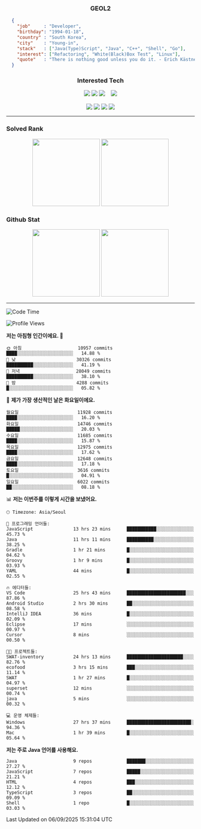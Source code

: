 <div align="center">

  ### GEOL2
</div>

```json
  {
    "job"     : "Developer",
    "birthday": "1994-01-18",
    "country" : "South Korea",
    "city"    : "Young-in",
    "stack"   : ["Java(Type)Script", "Java", "C++", "Shell", "Go"],
    "interest": ["Refactoring", "White(Black)Box Test", "Linux"], 
    "quote"   : "There is nothing good unless you do it. - Erich Kästner"
  }
  ```
  
<div align="center">
  
  ### Interested Tech
  
  <!-- <img src="https://img.shields.io/badge/Laravel-F05340?style=flat-square&logo=Laravel&logoColor=white"> -->
  <img src="https://img.shields.io/badge/SpringBoot-6DB33F?style=flat-square&logo=SpringBoot&logoColor=white">
  <!-- <img src="https://img.shields.io/badge/-NestJs-ea2845?style=flat-square&logo=nestjs&logoColor=white"> -->
  <!-- <img src="https://img.shields.io/badge/Express-000000?style=flat-square&logo=Express&logoColor=white"> -->
  <!-- <img src="https://img.shields.io/badge/Three.js-000000?style=flat-square&logo=Three.js&logoColor=white"> -->
  <img src="https://img.shields.io/badge/React-61DAFB?style=flat-square&logo=React&logoColor=black">
  <!-- <img src="https://img.shields.io/badge/next.js-000000?style=flat-square&logo=nextdotjs&logoColor=white"> -->
  <img src="https://img.shields.io/badge/OpenAI-%23412991?style=flat-square&logo=openai&logoColor=white">
  &nbsp;&nbsp;
  <!-- <br><br> -->
  
  <img src="https://img.shields.io/badge/junit-%23E33332?style=flat-square&logo=junit5&logoColor=white">
  <!-- <img src="https://img.shields.io/badge/Jest-323330?style=flat-square&logo=Jest&logoColor=white"> -->
  <br><br>
  
  <img src="https://img.shields.io/badge/Java-ED8B00?style=flat-square&logo=openjdk&logoColor=white">
  <img src="https://img.shields.io/badge/JavaScript-F7DF1E?style=flat-square&logo=JavaScript&logoColor=black">
  <img src="https://img.shields.io/badge/TypeScript-007acc?style=flat-square&logo=TypeScript&logoColor=black">
  <img src="https://img.shields.io/badge/Go-00ADD8?logo=Go&logoColor=white&style=flat-square">
  <!-- <img src="https://img.shields.io/badge/MySQL-4479A1?style=flat-square&logo=mysql&logoColor=white"><br> -->

</div>

------------

  ### Solved Rank
  
  <div align="center">
    <img height="180em" src="https://mazassumnida.wtf/api/v2/generate_badge?boj=geol2">
    <img height="180em" src="https://leetcard.jacoblin.cool/Geol2?theme=light&font=Gugi&border=0&radius=20">
  </div>
  
  ### Github Stat 
  <div align="center">
    <img height="180em" src="https://github-readme-stats-omega-five-90.vercel.app/api/?username=geol2&show_icons=true&theme=dark">
    <img height="180em" src="https://github-readme-stats-omega-five-90.vercel.app/api/top-langs/?username=geol2&show_icons=true&hide=cmake,EJS,css,scss,html,VUE&layout=compact&theme=dark&exclude_repo=raspi-web&count_private=true&langs_count=10">
  </div>
  
------------

  <!--START_SECTION:waka-->
![Code Time](http://img.shields.io/badge/Code%20Time-4%2C372%20hrs%2019%20mins-blue)

![Profile Views](http://img.shields.io/badge/Profile%20Views-10-blue)

**저는 아침형 인간이에요. 🐤** 

```text
🌞 아침                     10957 commits       ████░░░░░░░░░░░░░░░░░░░░░   14.88 % 
🌆 낮　                     30326 commits       ██████████░░░░░░░░░░░░░░░   41.19 % 
🌃 저녁                     28049 commits       ██████████░░░░░░░░░░░░░░░   38.10 % 
🌙 밤　                     4288 commits        █░░░░░░░░░░░░░░░░░░░░░░░░   05.82 % 
```
📅 **제가 가장 생산적인 날은 화요일이에요.** 

```text
월요일                      11928 commits       ████░░░░░░░░░░░░░░░░░░░░░   16.20 % 
화요일                      14746 commits       █████░░░░░░░░░░░░░░░░░░░░   20.03 % 
수요일                      11685 commits       ████░░░░░░░░░░░░░░░░░░░░░   15.87 % 
목요일                      12975 commits       ████░░░░░░░░░░░░░░░░░░░░░   17.62 % 
금요일                      12648 commits       ████░░░░░░░░░░░░░░░░░░░░░   17.18 % 
토요일                      3616 commits        █░░░░░░░░░░░░░░░░░░░░░░░░   04.91 % 
일요일                      6022 commits        ██░░░░░░░░░░░░░░░░░░░░░░░   08.18 % 
```


📊 **저는 이번주를 이렇게 시간을 보냈어요.** 

```text
🕑︎ Timezone: Asia/Seoul

💬 프로그래밍 언어들: 
JavaScript               13 hrs 23 mins      ███████████░░░░░░░░░░░░░░   45.73 % 
Java                     11 hrs 11 mins      ██████████░░░░░░░░░░░░░░░   38.25 % 
Gradle                   1 hr 21 mins        █░░░░░░░░░░░░░░░░░░░░░░░░   04.62 % 
Groovy                   1 hr 9 mins         █░░░░░░░░░░░░░░░░░░░░░░░░   03.93 % 
YAML                     44 mins             █░░░░░░░░░░░░░░░░░░░░░░░░   02.55 % 

🔥 에디터들: 
VS Code                  25 hrs 43 mins      ██████████████████████░░░   87.86 % 
Android Studio           2 hrs 30 mins       ██░░░░░░░░░░░░░░░░░░░░░░░   08.58 % 
IntelliJ IDEA            36 mins             █░░░░░░░░░░░░░░░░░░░░░░░░   02.09 % 
Eclipse                  17 mins             ░░░░░░░░░░░░░░░░░░░░░░░░░   00.97 % 
Cursor                   8 mins              ░░░░░░░░░░░░░░░░░░░░░░░░░   00.50 % 

🐱‍💻 프로젝트들: 
SWAT-inventory           24 hrs 13 mins      █████████████████████░░░░   82.76 % 
ecofood                  3 hrs 15 mins       ███░░░░░░░░░░░░░░░░░░░░░░   11.14 % 
SWAT                     1 hr 27 mins        █░░░░░░░░░░░░░░░░░░░░░░░░   04.97 % 
superset                 12 mins             ░░░░░░░░░░░░░░░░░░░░░░░░░   00.74 % 
java                     5 mins              ░░░░░░░░░░░░░░░░░░░░░░░░░   00.32 % 

💻 운영 체제들: 
Windows                  27 hrs 37 mins      ████████████████████████░   94.36 % 
Mac                      1 hr 39 mins        █░░░░░░░░░░░░░░░░░░░░░░░░   05.64 % 
```

**저는 주로 Java 언어를 사용해요.** 

```text
Java                     9 repos             ███████░░░░░░░░░░░░░░░░░░   27.27 % 
JavaScript               7 repos             █████░░░░░░░░░░░░░░░░░░░░   21.21 % 
HTML                     4 repos             ███░░░░░░░░░░░░░░░░░░░░░░   12.12 % 
TypeScript               3 repos             ██░░░░░░░░░░░░░░░░░░░░░░░   09.09 % 
Shell                    1 repo              █░░░░░░░░░░░░░░░░░░░░░░░░   03.03 % 
```




 Last Updated on 06/09/2025 15:31:04 UTC
<!--END_SECTION:waka-->

<div align="center">
  
  <!-- [![Hits](https://hits.seeyoufarm.com/api/count/incr/badge.svg?url=https%3A%2F%2Fgithub.com%2Fgeol2&count_bg=%2379C83D&title_bg=%23555555&icon=myspace.svg&icon_color=%23E7E7E7&title=hits&edge_flat=false)](https://hits.seeyoufarm.com) -->
  
</div>

<!--
**Geol2/Geol2** is a ✨ _special_ ✨ repository because its `README.md` (this file) appears on your GitHub profile.

Here are some ideas to get you started:
- 🔭 I’m currently working on ...
- 🌱 I’m currently learning ...
- 👯 I’m looking to collaborate on ...
- 🤔 I’m looking for help with ...
- 💬 Ask me about ...
- 📫 How to reach me: ...
- 😄 Pronouns: ...
- ⚡ Fun fact: ...
-->
